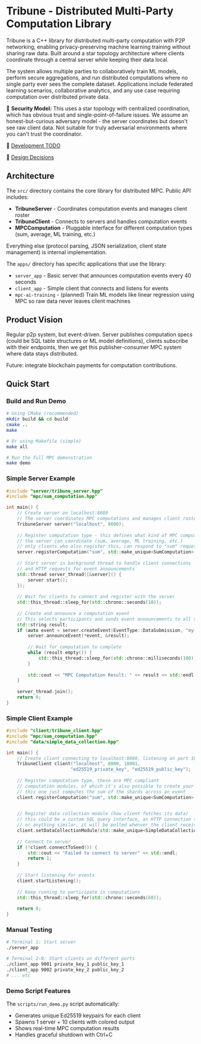 
# Tribune - Distributed Multi-Party Computation Library

Tribune is a C++ library for distributed multi-party computation with P2P networking, enabling privacy-preserving machine learning training without sharing raw data. Built around a star topology architecture where clients coordinate through a central server while keeping their data local.

The system allows multiple parties to collaboratively train ML models, perform secure aggregations, and run distributed computations where no single party ever sees the complete dataset. Applications include federated learning scenarios, collaborative analytics, and any use case requiring computation over distributed private data.

:speech_balloon: **Security Model:** This uses a star topology with centralized coordination, which has obvious trust and single-point-of-failure issues. We assume an honest-but-curious adversary model - the server coordinates but doesn't see raw client data. Not suitable for truly adversarial environments where you can't trust the coordinator.

:pushpin: [Development TODO](https://github.com/frederikgramkortegaard/tribune/blob/master/TODO.md)

:page_facing_up: [Design Decisions](https://github.com/frederikgramkortegaard/tribune/blob/master/DESIGN_DECISIONS.md)

## Architecture

The `src/` directory contains the core library for distributed MPC. Public API includes:
- **TribuneServer** - Coordinates computation events and manages client roster
- **TribuneClient** - Connects to servers and handles computation events
- **MPCComputation** - Pluggable interface for different computation types (sum, average, ML training, etc.)

Everything else (protocol parsing, JSON serialization, client state management) is internal implementation.

The `apps/` directory has specific applications that use the library:
- `server_app` - Basic server that announces computation events every 40 seconds
- `client_app` - Simple client that connects and listens for events
- `mpc-ai-training` - (planned) Train ML models like linear regression using MPC so raw data never leaves client machines

## Product Vision

Regular p2p system, but event-driven. Server publishes computation specs (could be SQL table structures or ML model definitions), clients subscribe with their endpoints, then we get this publisher-consumer MPC system where data stays distributed.

Future: integrate blockchain payments for computation contributions.

## Quick Start

### Build and Run Demo

```bash
# Using CMake (recommended)
mkdir build && cd build
cmake ..
make

# Or using Makefile (simple)
make all

# Run the full MPC demonstration
make demo
```

### Simple Server Example

```cpp
#include "server/tribune_server.hpp"
#include "mpc/sum_computation.hpp"

int main() {
    // Create server on localhost:8080
    // The server coordinates MPC computations and manages client rosters
    TribuneServer server("localhost", 8080);
    
    // Register computation type - this defines what kind of MPC computation
    // the server can coordinate (sum, average, ML training, etc.)
    // only clients who also register this, can respond to "sum" requests
    server.registerComputation("sum", std::make_unique<SumComputation>());
    
    // Start server in background thread to handle client connections
    // and HTTP requests for event announcements
    std::thread server_thread([&server]() {
        server.start();
    });
    
    // Wait for clients to connect and register with the server
    std::this_thread::sleep_for(std::chrono::seconds(10));
    
    // Create and announce a computation event
    // This selects participants and sends event announcements to all selected clients
    std::string result;
    if (auto event = server.createEvent(EventType::DataSubmission, "my-event")) {
        server.announceEvent(*event, &result);
        
        // Wait for computation to complete
        while (result.empty()) {
            std::this_thread::sleep_for(std::chrono::milliseconds(100));
        }
        
        std::cout << "MPC Computation Result: " << result << std::endl;
    }
    
    server_thread.join();
    return 0;
}
```

### Simple Client Example

```cpp
#include "client/tribune_client.hpp"
#include "mpc/sum_computation.hpp"
#include "data/simple_data_collection.hpp"

int main() {
    // Create client connecting to localhost:8080, listening on port 18001
    TribuneClient client("localhost", 8080, 18001, 
                        "ed25519_private_key", "ed25519_public_key");
    
    // Register computation type, these are MPC compliant
    // computation modules, of which it's also possible to create your own
    // this one just computes the sum of the shards across an event
    client.registerComputation("sum", std::make_unique<SumComputation>());

    
    // Register data collection module (how client fetches its data)
    // this could be a custom SQL query interface, an HTTP connection to temperature sensor
    // or anything similar, it will be polled whenver the client receives an Announcement
    client.setDataCollectionModule(std::make_unique<SimpleDataCollectionModule>());
    
    // Connect to server
    if (!client.connectToSeed()) {
        std::cout << "Failed to connect to server" << std::endl;
        return 1;
    }
    
    // Start listening for events
    client.startListening();
    
    // Keep running to participate in computations
    std::this_thread::sleep_for(std::chrono::seconds(60));
    
    return 0;
}
```

### Manual Testing

```bash
# Terminal 1: Start server
./server_app

# Terminal 2-N: Start clients on different ports  
./client_app 9001 private_key_1 public_key_1
./client_app 9002 private_key_2 public_key_2
# ... etc
```

### Demo Script Features

The `scripts/run_demo.py` script automatically:
- Generates unique Ed25519 keypairs for each client
- Spawns 1 server + 10 clients with colored output
- Shows real-time MPC computation results
- Handles graceful shutdown with Ctrl+C
